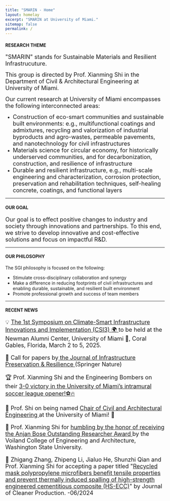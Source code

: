 ```yaml
---
title: "SMARIN - Home"
layout: homelay
excerpt: "SMARIN at University of Miami."
sitemap: false
permalink: /
---
```


<h4>RESEARCH THEME</h4>
<p><font size=4>"SMARIN" stands for Sustainable Materials and Resilient Infrastrucuture. </font></p>
<p><font size=4> This group is directed by Prof. Xianming Shi in the Department of Civil & Architectural Engineering at University of Miami. </font></p>
<font size=4>Our current research at University of Miami encompasses the following interconnected areas:</font>
<ul >
    <li><font size=4>Construction of eco-smart communities and sustainable built environments: e.g., multifunctional coatings and admixtures, recycling and valorization of industrial byproducts and agro-wastes, permeable pavements, and nanotechnology for civil infrastructures</font></li>
    <li><font size=4>Materials science for circular economy, for historically underserved communities, and for decarbonization, construction, and resilience of infrastructure</font></li>
    <li><font size=4>Durable and resilient infrastructure, e.g., multi-scale engineering and characterization, corrosion protection, preservation and rehabilitation techniques, self-healing concrete, coatings, and functional layers</font></li>
</ul>
<hr />

<h4>OUR GOAL</h4>
<p><font size=4>Our goal is to effect positive changes to industry and society through innovations and partnerships. To this end, we strive to develop innovative and cost-effective solutions and focus on impactful R&D.</font></p>
<hr />

<h4>OUR PHILOSOPHY</h4>
<p>The SGI philosophy is focused on the following:</p>
<ul >
<li>Stimulate cross-disciplinary collaboration and synergy</li>
<li>Make a difference in reducing footprints of civil infrastructures and enabling durable, sustainable, and resilient built environment</li>
<li>Promote professional growth and success of team members</li>
</ul>
<hr />

<h4>RECENT NEWS</h4>
<p><font size=4>💡 <a href="https://lnkd.in/g8tHQ_xS"> The 1st Symposium on Climate-Smart Infrastructure Innovations and Implementation (CSI3) 🌍 </a>to be held at the Newman Alumni Center, University of Miami 🙌, Coral Gables, Florida, March 2 to 5, 2025.</p>
    
<p><font size=4>🌟 Call for papers by<a href="https://lnkd.in/geBF_yCZ"> the Journal of Infrastructure Preservation & Resilience </a> (Springer Nature) </p>
    
<p><font size=4>🏆 Prof. Xianming Shi and the Engineering Bombers on their <a href="https://www.linkedin.com/feed/update/urn:li:activity:7263661365251190784/"> 3-0 victory in the University of Miami’s intramural soccer league opener!⚽🔥</a></p>

<p><font size=4> 👑 Prof. Shi on being named <a href="https://news.miami.edu/coe/stories/2024/08/construction-materials-expert-to-lead-civil-and-architectural-engineering-department.html"> Chair of Civil and Architectural Engineering </a> at the University of Miami! 🙌</p>

<p><font size=4> 🥇 Prof. Xianming Shi for <a href="https://www.linkedin.com/posts/xianmingshi_i-am-humbled-by-the-honor-of-receiving-the-activity-7194155375028232192-64Yp/"> humbling by the honor of receiving the Anjan Bose Outstanding Researcher Award </a> by the Voiland College of Engineering and Architecture, Washington State University.</p>
    
<p><font size=4> 🎉 Zhigang Zhang, Zhipeng Li, Jialuo He, Shunzhi Qian and Prof. Xianming Shi for accepting a paper titled "<a href="https://doi.org/10.1016/j.jclepro.2024.142476">Recycled mask polypropylene microfibers benefit tensile properties and prevent thermally induced spalling of high-strength engineered cementitious composite (HS-ECC)</a>" by Journal of Cleaner Production. -06/2024</font></p>

<div style="width: 300px; height: 300px;">
  <script type="text/javascript" id="clstr_globe" src="//clustrmaps.com/globe.js?d=zLEYu_qp3LhWBE4uAnpL7JkaDmDtH8ehrQqWco6hNvw"></script>
</div>



